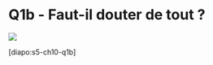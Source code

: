 # Q1b - Faut-il douter de tout ?

![](https://i.ibb.co/hc7Q9ZJ/comment-peux-tu-etre-sur-que-tu-existes.png)

[diapo:s5-ch10-q1b]